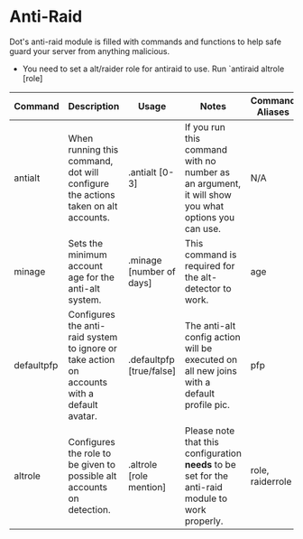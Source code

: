# **Anti-Raid**
Dot's anti-raid module is filled with commands and functions to help safe guard your server from anything malicious.

- You need to set a alt/raider role for antiraid to use. Run `antiraid altrole [role]

|   Command | Description   | Usage   | Notes | Command Aliases
| ------------ | ------------ | ------------ | ------------ |  ------------ | 
|antialt   | When running this command, dot will configure the actions taken on alt accounts.  |  .antialt [0-3] | If you run this command with no number as an argument, it will show you what options you can use.|  N/A
|  minage  | Sets the minimum account age for the anti-alt system.   |  .minage [number of days] | This command is required for the alt-detector to work. | age
| defaultpfp | Configures the anti-raid system to ignore or take action on accounts with a default avatar. | .defaultpfp [true/false] | The anti-alt config action will be executed on all new joins with a default profile pic. | pfp
| altrole | Configures the role to be given to possible alt accounts on detection. | .altrole [role mention] | Please note that this configuration **needs** to be set for the anti-raid module to work properly. | role, raiderrole 
